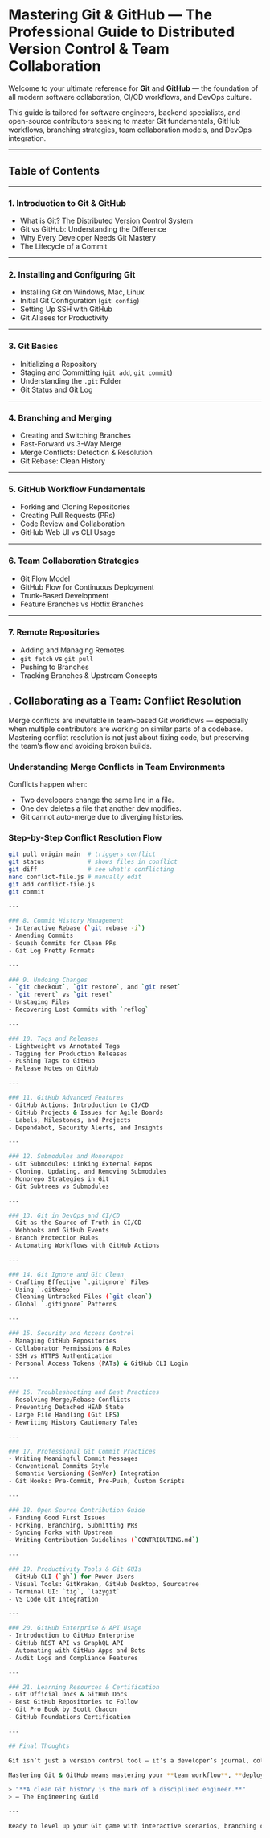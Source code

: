 # Mastering Git & GitHub — The Professional Guide to Distributed Version Control & Team Collaboration

Welcome to your ultimate reference for **Git** and **GitHub** — the foundation of all modern software collaboration, CI/CD workflows, and DevOps culture.

This guide is tailored for software engineers, backend specialists, and open-source contributors seeking to master Git fundamentals, GitHub workflows, branching strategies, team collaboration models, and DevOps integration.

---

## Table of Contents

---

### 1. Introduction to Git & GitHub
- What is Git? The Distributed Version Control System
- Git vs GitHub: Understanding the Difference
- Why Every Developer Needs Git Mastery
- The Lifecycle of a Commit

---

### 2. Installing and Configuring Git
- Installing Git on Windows, Mac, Linux
- Initial Git Configuration (`git config`)
- Setting Up SSH with GitHub
- Git Aliases for Productivity

---

### 3. Git Basics
- Initializing a Repository
- Staging and Committing (`git add`, `git commit`)
- Understanding the `.git` Folder
- Git Status and Git Log

---

### 4. Branching and Merging
- Creating and Switching Branches
- Fast-Forward vs 3-Way Merge
- Merge Conflicts: Detection & Resolution
- Git Rebase: Clean History

---

### 5. GitHub Workflow Fundamentals
- Forking and Cloning Repositories
- Creating Pull Requests (PRs)
- Code Review and Collaboration
- GitHub Web UI vs CLI Usage

---

### 6. Team Collaboration Strategies
- Git Flow Model
- GitHub Flow for Continuous Deployment
- Trunk-Based Development
- Feature Branches vs Hotfix Branches

---

### 7. Remote Repositories
- Adding and Managing Remotes
- `git fetch` vs `git pull`
- Pushing to Branches
- Tracking Branches & Upstream Concepts

## . Collaborating as a Team: Conflict Resolution

Merge conflicts are inevitable in team-based Git workflows — especially when multiple contributors are working on similar parts of a codebase. Mastering conflict resolution is not just about fixing code, but preserving the team’s flow and avoiding broken builds.

### Understanding Merge Conflicts in Team Environments

Conflicts happen when:
- Two developers change the same line in a file.
- One dev deletes a file that another dev modifies.
- Git cannot auto-merge due to diverging histories.

### Step-by-Step Conflict Resolution Flow

```bash
git pull origin main  # triggers conflict
git status            # shows files in conflict
git diff              # see what's conflicting
nano conflict-file.js # manually edit
git add conflict-file.js
git commit

---

### 8. Commit History Management
- Interactive Rebase (`git rebase -i`)
- Amending Commits
- Squash Commits for Clean PRs
- Git Log Pretty Formats

---

### 9. Undoing Changes
- `git checkout`, `git restore`, and `git reset`
- `git revert` vs `git reset`
- Unstaging Files
- Recovering Lost Commits with `reflog`

---

### 10. Tags and Releases
- Lightweight vs Annotated Tags
- Tagging for Production Releases
- Pushing Tags to GitHub
- Release Notes on GitHub

---

### 11. GitHub Advanced Features
- GitHub Actions: Introduction to CI/CD
- GitHub Projects & Issues for Agile Boards
- Labels, Milestones, and Projects
- Dependabot, Security Alerts, and Insights

---

### 12. Submodules and Monorepos
- Git Submodules: Linking External Repos
- Cloning, Updating, and Removing Submodules
- Monorepo Strategies in Git
- Git Subtrees vs Submodules

---

### 13. Git in DevOps and CI/CD
- Git as the Source of Truth in CI/CD
- Webhooks and GitHub Events
- Branch Protection Rules
- Automating Workflows with GitHub Actions

---

### 14. Git Ignore and Git Clean
- Crafting Effective `.gitignore` Files
- Using `.gitkeep`
- Cleaning Untracked Files (`git clean`)
- Global `.gitignore` Patterns

---

### 15. Security and Access Control
- Managing GitHub Repositories
- Collaborator Permissions & Roles
- SSH vs HTTPS Authentication
- Personal Access Tokens (PATs) & GitHub CLI Login

---

### 16. Troubleshooting and Best Practices
- Resolving Merge/Rebase Conflicts
- Preventing Detached HEAD State
- Large File Handling (Git LFS)
- Rewriting History Cautionary Tales

---

### 17. Professional Git Commit Practices
- Writing Meaningful Commit Messages
- Conventional Commits Style
- Semantic Versioning (SemVer) Integration
- Git Hooks: Pre-Commit, Pre-Push, Custom Scripts

---

### 18. Open Source Contribution Guide
- Finding Good First Issues
- Forking, Branching, Submitting PRs
- Syncing Forks with Upstream
- Writing Contribution Guidelines (`CONTRIBUTING.md`)

---

### 19. Productivity Tools & Git GUIs
- GitHub CLI (`gh`) for Power Users
- Visual Tools: GitKraken, GitHub Desktop, Sourcetree
- Terminal UI: `tig`, `lazygit`
- VS Code Git Integration

---

### 20. GitHub Enterprise & API Usage
- Introduction to GitHub Enterprise
- GitHub REST API vs GraphQL API
- Automating with GitHub Apps and Bots
- Audit Logs and Compliance Features

---

### 21. Learning Resources & Certification
- Git Official Docs & GitHub Docs
- Best GitHub Repositories to Follow
- Git Pro Book by Scott Chacon
- GitHub Foundations Certification

---

## Final Thoughts

Git isn’t just a version control tool — it’s a developer’s journal, collaboration bridge, release engine, and history book. GitHub is its infinite library in the cloud.

Mastering Git & GitHub means mastering your **team workflow**, **deployment velocity**, and **open-source contribution power**.

> "**A clean Git history is the mark of a disciplined engineer.**"  
> — The Engineering Guild

---

Ready to level up your Git game with interactive scenarios, branching challenges, or real PR workflows? I can set that up too — just say “deploy the Git dojo.”
